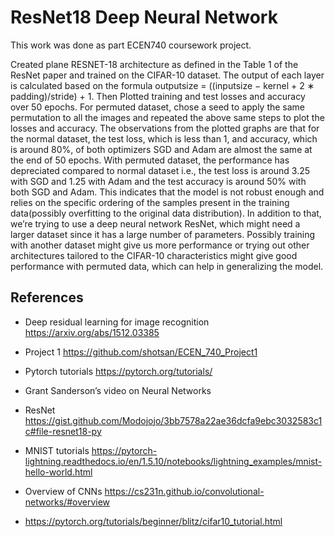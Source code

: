 # ResNet18 Deep Neural Network

This work was done as part ECEN740 coursework project.

Created plane RESNET-18 architecture as defined in the Table 1 of the ResNet paper and trained on the CIFAR-10 dataset. The output of each layer is calculated based on the formula outputsize = ((inputsize − kernel + 2 ∗ padding)/stride) + 1. Then Plotted training and test losses and accuracy over 50 epochs. For permuted dataset, chose a seed to apply the same permutation to all the images and repeated the above same steps to plot the losses and accuracy. The observations from the plotted graphs are that for the normal dataset, the test loss, which is less than 1, and accuracy, which is around 80%, of both optimizers SGD and Adam are almost the same at the end of 50 epochs. With permuted dataset, the performance has depreciated compared to normal dataset i.e., the test loss is around 3.25 with SGD and 1.25 with Adam and the test accuracy is around 50% with both SGD and Adam. This indicates that the model is not robust enough and relies on the specific ordering of the samples present in the training data(possibly overfitting to the original data distribution). In addition to that, we’re trying to use a deep neural network ResNet, which might need a larger dataset since it has a large number of parameters. Possibly training with another dataset might give us more performance or trying out other architectures tailored to the CIFAR-10 characteristics might give good performance with permuted data, which can help in generalizing the model.

## References

- Deep residual learning for image recognition https://arxiv.org/abs/1512.03385

- Project 1 https://github.com/shotsan/ECEN_740_Project1

- Pytorch tutorials https://pytorch.org/tutorials/

- Grant Sanderson’s video on Neural Networks

- ResNet https://gist.github.com/Modojojo/3bb7578a22ae36dcfa9ebc3032583c1c#file-resnet18-py

- MNIST tutorials https://pytorch-lightning.readthedocs.io/en/1.5.10/notebooks/lightning_examples/mnist-hello-world.html

- Overview of CNNs https://cs231n.github.io/convolutional-networks/#overview

- https://pytorch.org/tutorials/beginner/blitz/cifar10_tutorial.html
